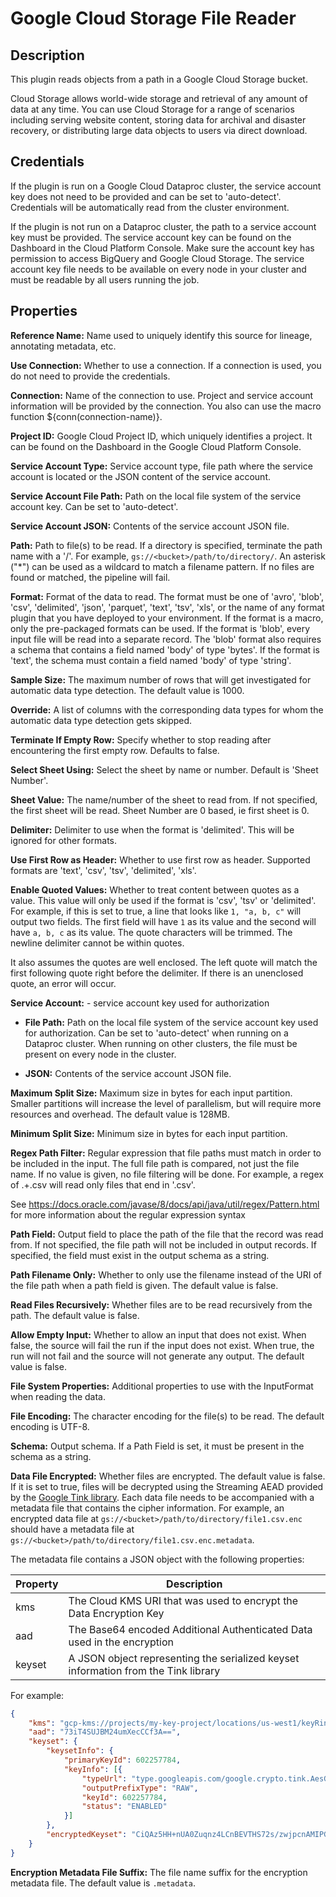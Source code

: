 # Google Cloud Storage File Reader

Description
-----------
This plugin reads objects from a path in a Google Cloud Storage bucket.

Cloud Storage allows world-wide storage and retrieval of any amount of data at any time.
You can use Cloud Storage for a range of scenarios including serving website content,
storing data for archival and disaster recovery,
or distributing large data objects to users via direct download.

Credentials
-----------
If the plugin is run on a Google Cloud Dataproc cluster, the service account key does not need to be
provided and can be set to 'auto-detect'.
Credentials will be automatically read from the cluster environment.

If the plugin is not run on a Dataproc cluster, the path to a service account key must be provided.
The service account key can be found on the Dashboard in the Cloud Platform Console.
Make sure the account key has permission to access BigQuery and Google Cloud Storage.
The service account key file needs to be available on every node in your cluster and
must be readable by all users running the job.

Properties
----------
**Reference Name:** Name used to uniquely identify this source for lineage, annotating metadata, etc.

**Use Connection:** Whether to use a connection. If a connection is used, you do not need to provide the credentials.

**Connection:** Name of the connection to use. Project and service account information will be provided by the connection.
You also can use the macro function ${conn(connection-name)}.

**Project ID:** Google Cloud Project ID, which uniquely identifies a project.
It can be found on the Dashboard in the Google Cloud Platform Console.

**Service Account Type:** Service account type, file path where the service account is located or the JSON content of 
the service account.

**Service Account File Path:** Path on the local file system of the service account key. Can be set to 'auto-detect'.

**Service Account JSON:** Contents of the service account JSON file.

**Path:** Path to file(s) to be read. If a directory is specified, terminate the path name with a '/'.
For example, `gs://<bucket>/path/to/directory/`.
An asterisk ("\*") can be used as a wildcard to match a filename pattern.
If no files are found or matched, the pipeline will fail.

**Format:** Format of the data to read.
The format must be one of 'avro', 'blob', 'csv', 'delimited', 'json', 'parquet', 'text', 'tsv', 'xls', or the
name of any format plugin that you have deployed to your environment.
If the format is a macro, only the pre-packaged formats can be used.
If the format is 'blob', every input file will be read into a separate record.
The 'blob' format also requires a schema that contains a field named 'body' of type 'bytes'.
If the format is 'text', the schema must contain a field named 'body' of type 'string'.

**Sample Size:** The maximum number of rows that will get investigated for automatic data type detection. 
The default value is 1000.

**Override:** A list of columns with the corresponding data types for whom the automatic data type detection gets
skipped. 

**Terminate If Empty Row:** Specify whether to stop reading after encountering the first empty row. Defaults to false.

**Select Sheet Using:** Select the sheet by name or number. Default is 'Sheet Number'.

**Sheet Value:** The name/number of the sheet to read from. If not specified, the first sheet will be read.
Sheet Number are 0 based, ie first sheet is 0.

**Delimiter:** Delimiter to use when the format is 'delimited'. This will be ignored for other formats.

**Use First Row as Header:** Whether to use first row as header. Supported formats are 'text', 'csv', 'tsv', 'delimited', 'xls'.

**Enable Quoted Values:** Whether to treat content between quotes as a value. This value will only be used if the format
is 'csv', 'tsv' or 'delimited'. For example, if this is set to true, a line that looks like `1, "a, b, c"` will output two fields.
The first field will have `1` as its value and the second will have `a, b, c` as its value. The quote characters will be trimmed.
The newline delimiter cannot be within quotes.

It also assumes the quotes are well enclosed. The left quote will match the first following quote right before the delimiter. If there is an
unenclosed quote, an error will occur.

**Service Account:**  - service account key used for authorization

* **File Path:** Path on the local file system of the service account key used for
authorization. Can be set to 'auto-detect' when running on a Dataproc cluster.
When running on other clusters, the file must be present on every node in the cluster.

* **JSON:** Contents of the service account JSON file.

**Maximum Split Size:** Maximum size in bytes for each input partition.
Smaller partitions will increase the level of parallelism, but will require more resources and overhead.
The default value is 128MB.

**Minimum Split Size:** Minimum size in bytes for each input partition.

**Regex Path Filter:** Regular expression that file paths must match in order to be included in the input.
The full file path is compared, not just the file name.
If no value is given, no file filtering will be done.
For example, a regex of .+\.csv will read only files that end in '.csv'.

See https://docs.oracle.com/javase/8/docs/api/java/util/regex/Pattern.html for more information about 
the regular expression syntax

**Path Field:** Output field to place the path of the file that the record was read from.
If not specified, the file path will not be included in output records.
If specified, the field must exist in the output schema as a string.

**Path Filename Only:** Whether to only use the filename instead of the URI of the file path when a path field is given.
The default value is false.

**Read Files Recursively:** Whether files are to be read recursively from the path. The default value is false.

**Allow Empty Input:** Whether to allow an input that does not exist. When false, the source will fail the run if the 
input does not exist. When true, the run will not fail and the source will not generate any output.
The default value is false.

**File System Properties:** Additional properties to use with the InputFormat when reading the data.

**File Encoding:** The character encoding for the file(s) to be read. The default encoding is UTF-8.

**Schema:** Output schema. If a Path Field is set, it must be present in the schema as a string.

**Data File Encrypted:** Whether files are encrypted. The default value is false. 
If it is set to true, files will be decrypted using the Streaming AEAD provided by the 
[Google Tink library](https://github.com/google/tink). Each data file needs to be accompanied with a metadata file
that contains the cipher information. For example, an encrypted data file at 
`gs://<bucket>/path/to/directory/file1.csv.enc` should have a metadata file at
`gs://<bucket>/path/to/directory/file1.csv.enc.metadata`.
 
The metadata file contains a JSON object with the following properties:

| Property | Description |
|----------|-------------| 
| kms      | The Cloud KMS URI that was used to encrypt the Data Encryption Key |
| aad      | The Base64 encoded Additional Authenticated Data used in the encryption |
| keyset   | A JSON object representing the serialized keyset information from the Tink library |

For example:
```json
{
    "kms": "gcp-kms://projects/my-key-project/locations/us-west1/keyRings/my-key-ring/cryptoKeys/mykey",
    "aad": "73iT4SUJBM24umXecCCf3A==",
    "keyset": {
        "keysetInfo": {
            "primaryKeyId": 602257784,
            "keyInfo": [{
                "typeUrl": "type.googleapis.com/google.crypto.tink.AesGcmHkdfStreamingKey",
                "outputPrefixType": "RAW",
                "keyId": 602257784,
                "status": "ENABLED"
            }]
        },
        "encryptedKeyset": "CiQAz5HH+nUA0Zuqnz4LCnBEVTHS72s/zwjpcnAMIPGpW6kxLggSrAEAcJKHmXeg8kfJ3GD4GuFeWDZzgGn3tfolk6Yf5d7rxKxDEChIMWJWGhWlDHbBW5B9HqWfKx2nQWSC+zjM8FLefVtPYrdJ8n6Eg8ksAnSyXmhN5LoIj6az3XBugtXvCCotQHrBuyoDY+j5ZH9J4tm/bzrLEjCdWAc+oAlhsUAV77jZhowJr6EBiyVuRVfcwLwiscWkQ9J7jjHc7ih9HKfnqAZmQ6iWP36OMrEn"
    }
}
```

**Encryption Metadata File Suffix:** The file name suffix for the encryption metadata file. The default value is `.metadata`.